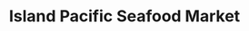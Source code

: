 ---
title: "Island Pacific Seafood Market"
url: /granada-hills/island-pacific-seafood-market/
shop: supermarket
---
